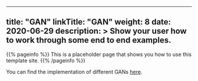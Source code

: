 
---
title: "GAN"
linkTitle: "GAN"
weight: 8
date: 2020-06-29
description: >
  Show your user how to work through some end to end examples.
---

{{% pageinfo %}}
This is a placeholder page that shows you how to use this template site.
{{% /pageinfo %}}

You can find the implementation of different GANs [here](https://github.com/grohith327/simplegan).

